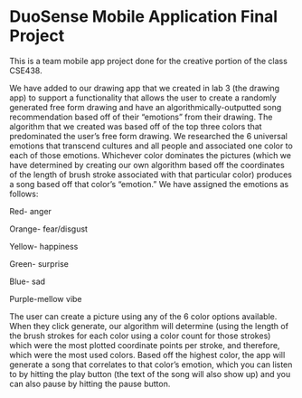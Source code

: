 # DuoSense Mobile Application Final Project
This is a team mobile app project done for the creative portion of the class CSE438. 

We have added to our drawing app that we created in lab 3 (the drawing app) to support a functionality that allows the user to create a randomly generated free form drawing and have an algorithmically-outputted song recommendation based off of their “emotions” from their drawing. The algorithm that we created was based off of the top three colors that predominated the user’s free form drawing. We researched the 6 universal emotions that transcend cultures and all people and associated one color to each of those emotions. Whichever color dominates the pictures (which we have determined by creating our own algorithm based off the coordinates of the length of brush stroke associated with that particular color) produces a song based off that color’s “emotion.” We have assigned the emotions as follows:

Red- anger

Orange- fear/disgust

Yellow- happiness

Green- surprise

Blue- sad

Purple-mellow vibe



The user can create a picture using any of the 6 color options available. When they click generate, our algorithm will determine (using the length of the brush strokes for each color using a color count for those strokes) which were the most plotted coordinate points per stroke, and therefore, which were the most used colors. Based off the highest color, the app will generate a song that correlates to that color’s emotion, which you can listen to by hitting the play button (the text of the song will also show up) and you can also pause by hitting the pause button. 
